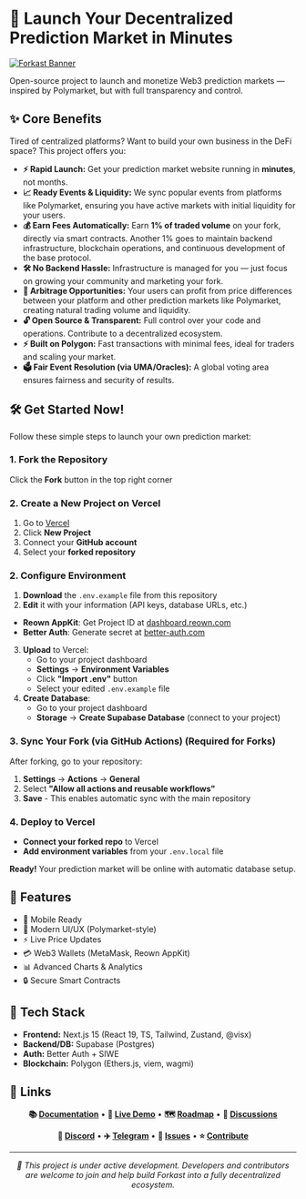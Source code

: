 # 🚀 Launch Your Decentralized Prediction Market in Minutes

[![Forkast Banner](https://i.imgur.com/xZvOiEU.png)](https://forka.st)

Open-source project to launch and monetize Web3 prediction markets — inspired by Polymarket, but with full transparency and control.

## ✨ Core Benefits

Tired of centralized platforms? Want to build your own business in the DeFi space? This project offers you:

- **⚡ Rapid Launch:** Get your prediction market website running in **minutes**, not months.
- **📈 Ready Events & Liquidity:** We sync popular events from platforms like Polymarket, ensuring you have active markets with initial liquidity for your users.
- **💰 Earn Fees Automatically:** Earn **1% of traded volume** on your fork, directly via smart contracts. Another 1% goes to maintain backend infrastructure, blockchain operations, and continuous development of the base protocol.
- **🛠️ No Backend Hassle:** Infrastructure is managed for you — just focus on growing your community and marketing your fork.
- **💸 Arbitrage Opportunities:** Your users can profit from price differences between your platform and other prediction markets like Polymarket, creating natural trading volume and liquidity.
- **🔓 Open Source & Transparent:** Full control over your code and operations. Contribute to a decentralized ecosystem.
- **⚡ Built on Polygon:** Fast transactions with minimal fees, ideal for traders and scaling your market.
- **🗳️ Fair Event Resolution (via UMA/Oracles):** A global voting area ensures fairness and security of results.

## 🛠️ Get Started Now!

Follow these simple steps to launch your own prediction market:

### 1. Fork the Repository

Click the **Fork** button in the top right corner

### 2. Create a New Project on Vercel

1. Go to [Vercel](https://vercel.com)
2. Click **New Project**
3. Connect your **GitHub account**
4. Select your **forked repository**

### 2. Configure Environment

1. **Download** the `.env.example` file from this repository
2. **Edit** it with your information (API keys, database URLs, etc.)
- **Reown AppKit**: Get Project ID at [dashboard.reown.com](https://dashboard.reown.com)
- **Better Auth**: Generate secret at [better-auth.com](https://www.better-auth.com/docs/installation#set-environment-variables)
3. **Upload** to Vercel:
   - Go to your project dashboard
   - **Settings** → **Environment Variables**
   - Click **"Import .env"** button
   - Select your edited `.env.example` file
4. **Create Database**:
   - Go to your project dashboard
   - **Storage** → **Create Supabase Database** (connect to your project)

### 3. Sync Your Fork (via GitHub Actions) (Required for Forks)

After forking, go to your repository:
1. **Settings** → **Actions** → **General**
2. Select **"Allow all actions and reusable workflows"**
3. **Save** - This enables automatic sync with the main repository

### 4. Deploy to Vercel

- **Connect your forked repo** to Vercel
- **Add environment variables** from your `.env.local` file

**Ready!** Your prediction market will be online with automatic database setup.

## 🎯 Features
- 📱 Mobile Ready
- 🎨 Modern UI/UX (Polymarket-style)
- ⚡ Live Price Updates
- 💳 Web3 Wallets (MetaMask, Reown AppKit)
- 📊 Advanced Charts & Analytics
- 🔒 Secure Smart Contracts

## 🔧 Tech Stack

- **Frontend:** Next.js 15 (React 19, TS, Tailwind, Zustand, @visx)
- **Backend/DB:** Supabase (Postgres)
- **Auth:** Better Auth + SIWE
- **Blockchain:** Polygon (Ethers.js, viem, wagmi)

## 🔗 Links

<div align="center">

**📚 [Documentation](https://github.com/forkast-prediction-market/forkast-prediction-market/tree/main/docs)** •
**🚀 [Live Demo](https://forka.st)** •
**🗺️ [Roadmap](https://github.com/orgs/forkast-prediction-market/discussions/51)** •
**💬 [Discussions](https://github.com/orgs/forkast-prediction-market/discussions)**

**📱 [Discord](https://discord.gg/placeholder)** •
**✈️ [Telegram](https://t.me/placeholder)** •
**🐛 [Issues](https://github.com/forkast-prediction-market/forkast-prediction-market/issues)** •
**⭐ [Contribute](https://github.com/forkast-prediction-market/forkast-prediction-market/blob/main/CONTRIBUTING.md)**

---
*🚧 This project is under active development.
Developers and contributors are welcome to join and help build Forkast into a fully decentralized ecosystem.*
</div>
